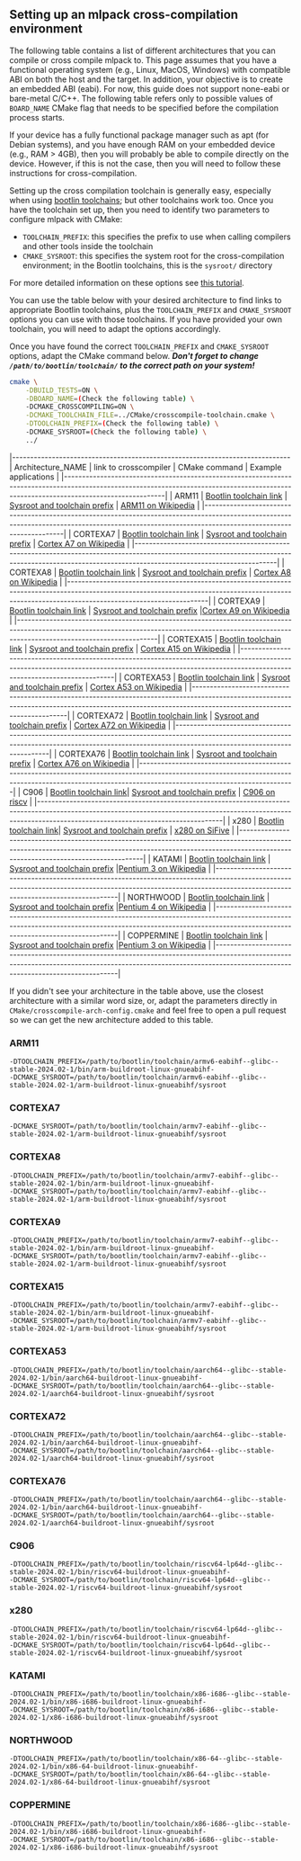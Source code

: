 ## Setting up an mlpack cross-compilation environment

The following table contains a list of different architectures that you can
compile or cross compile mlpack to.  This page assumes that you have a
functional operating system (e.g., Linux, MacOS, Windows) with compatible
ABI on both the host and the target. In addition, your objective is to create
an embedded ABI (eabi). For now, this guide does not support none-eabi or
bare-metal C/C++. The following table refers only to possible values of 
`BOARD_NAME` CMake flag that needs to be specified before the compilation
process starts.

If your device has a fully functional package manager such as apt (for Debian
systems), and you have enough RAM on your embedded device (e.g., RAM > 4GB),
then you will probably be able to compile directly on the device. However, if
this is not the case, then you will need to follow these instructions for
cross-compilation.

Setting up the cross compilation toolchain is generally easy, especially when
using [bootlin toolchains](https://toolchains.bootlin.com/); but other
toolchains work too.  Once you have the toolchain set up, then you need to
identify two parameters to configure mlpack with CMake:

  * `TOOLCHAIN_PREFIX`: this specifies the prefix to use when calling compilers and other tools inside the toolchain
  * `CMAKE_SYSROOT`: this specifies the system root for the cross-compilation environment; in the Bootlin toolchains, this is the `sysroot/` directory
  
For more detailed information on these options see [this tutorial](crosscompile_armv7.md).

You can use the table below with your desired architecture to find links to
appropriate Bootlin toolchains, plus the `TOOLCHAIN_PREFIX` and `CMAKE_SYSROOT`
options you can use with those toolchains.  If you have provided your own
toolchain, you will need to adapt the options accordingly.

Once you have found the correct `TOOLCHAIN_PREFIX` and `CMAKE_SYSROOT` options,
adapt the CMake command below.  ***Don't forget to change
`/path/to/bootlin/toolchain/` to the correct path on your system!***

```sh
cmake \
    -DBUILD_TESTS=ON \
    -DBOARD_NAME=(Check the following table) \
    -DCMAKE_CROSSCOMPILING=ON \
    -DCMAKE_TOOLCHAIN_FILE=../CMake/crosscompile-toolchain.cmake \
    -DTOOLCHAIN_PREFIX=(Check the following table) \
    -DCMAKE_SYSROOT=(Check the following table) \
    ../
```

|-----------------------------------------------------------------------------
| Architecture\_NAME | link to crosscompiler | CMake command | Example applications |
|----------------------------------------------------------------------------------------------------------------------------------------------------------------------------------------|
| ARM11    | [Bootlin toolchain link](https://toolchains.bootlin.com/releases_armv6-eabihf.html) | [Sysroot and toolchain prefix](#ARM11) | [ARM11 on Wikipedia](https://en.wikipedia.org/wiki/ARM11) |
|---------------------------------------------------------------------------------------------------------------------------------------------------------------------------------------------------|
| CORTEXA7 | [Bootlin toolchain link](https://toolchains.bootlin.com/releases_armv7-eabihf.html) | [Sysroot and toolchain prefix](#CORTEXA7) | [Cortex A7 on Wikipedia](https://en.wikipedia.org/wiki/ARM_Cortex-A7) |
|---------------------------------------------------------------------------------------------------------------------------------------------------------------------------------------------------|
| CORTEXA8 | [Bootlin toolchain link](https://toolchains.bootlin.com/releases_armv7-eabihf.html) | [Sysroot and toolchain prefix](#CORTEXA8) | [Cortex A8 on Wikipedia](https://en.wikipedia.org/wiki/ARM_Cortex-A8) |
|---------------------------------------------------------------------------------------------------------------------------------------------------------------------------------------------------|
| CORTEXA9  | [Bootlin toolchain link](https://toolchains.bootlin.com/releases_armv7-eabihf.html) | [Sysroot and toolchain prefix](#CORTEXA9) |[Cortex A9 on Wikipedia](https://en.wikipedia.org/wiki/ARM_Cortex-A9) |
|---------------------------------------------------------------------------------------------------------------------------------------------------------------------------------------------------|
| CORTEXA15 | [Bootlin toolchain link](https://toolchains.bootlin.com/releases_armv7-eabihf.html) | [Sysroot and toolchain prefix](#CORTEXA15) | [Cortex A15 on Wikipedia](https://en.wikipedia.org/wiki/ARM_Cortex-A15)  |
|-------------------------------------------------------------------------------------------------------------------------------------------------------------------------------------------------------|
| CORTEXA53 | [Bootlin toolchain link](https://toolchains.bootlin.com/releases_aarch64.html)      | [Sysroot and toolchain prefix](#CORTEXA53) | [Cortex A53 on Wikipedia](https://en.wikipedia.org/wiki/ARM_Cortex-A53)  |
|-------------------------------------------------------------------------------------------------------------------------------------------------------------------------------------------------------|
| CORTEXA72 | [Bootlin toolchain link](https://toolchains.bootlin.com/releases_aarch64.html)      | [Sysroot and toolchain prefix](#CORTEXA72) | [Cortex A72 on Wikipedia](https://en.wikipedia.org/wiki/ARM_Cortex-A72)  |
|-------------------------------------------------------------------------------------------------------------------------------------------------------------------------------------------------------|
| CORTEXA76 | [Bootlin toolchain link](https://toolchains.bootlin.com/releases_aarch64.html)      | [Sysroot and toolchain prefix](#CORTEXA76) | [Cortex A76 on Wikipedia](https://en.wikipedia.org/wiki/ARM_Cortex-A76)  |
|-------------------------------------------------------------------------------------------------------------------------------------------------------------------------------------------------------|
| C906      | [Bootlin toolchain link](https://toolchains.bootlin.com/releases_riscv64-lp64d.html)| [Sysroot and toolchain prefix](#C906) | [C906 on riscv](https://riscv.org/news/2020/11/xuantie-c906-based-allwinner-risc-v-processor-to-power-12-linux-sbcs/attachment/allwinner-xuantie-c906-risc-v-processor/) |
|---------------------------------------------------------------------------------------------------------------------------------------------------------------------------------------------------------------|
| x280      | [Bootlin toolchain link](https://toolchains.bootlin.com/releases_riscv64-lp64d.html)| [Sysroot and toolchain prefix](#x280) | [x280 on SiFive](https://www.sifive.cn/api/document-file?uid=x280-datasheet) |
|---------------------------------------------------------------------------------------------------------------------------------------------------------------------------------------------------------------|
| KATAMI    | [Bootlin toolchain link](https://toolchains.bootlin.com/releases_x86-i686.html)     | [Sysroot and toolchain prefix](#KATAMI) |[Pentium 3 on Wikipedia](https://en.wikipedia.org/wiki/Pentium_III)          |
|---------------------------------------------------------------------------------------------------------------------------------------------------------------------------------------------------------------|
| NORTHWOOD | [Bootlin toolchain link](https://toolchains.bootlin.com/releases_x86-64.html)       | [Sysroot and toolchain prefix](#NORTHWOOD)   |[Pentium 4 on Wikipedia](https://en.wikipedia.org/wiki/Pentium_4)       |
|---------------------------------------------------------------------------------------------------------------------------------------------------------------------------------------------------------------|
| COPPERMINE | [Bootlin toolchain link](https://toolchains.bootlin.com/releases_x86-i686.html)   | [Sysroot and toolchain prefix](#COPPERMINE) |[Pentium 3 on Wikipedia](https://en.wikipedia.org/wiki/Pentium_III)       |
|---------------------------------------------------------------------------------------------------------------------------------------------------------------------------------------------------------------|

If you didn't see your architecture in the table above, use the closest
architecture with a similar word size, or, adapt the parameters directly in
`CMake/crosscompile-arch-config.cmake` and feel free to open a pull request so we can get
the new architecture added to this table.

### ARM11

```
-DTOOLCHAIN_PREFIX=/path/to/bootlin/toolchain/armv6-eabihf--glibc--stable-2024.02-1/bin/arm-buildroot-linux-gnueabihf-
-DCMAKE_SYSROOT=/path/to/bootlin/toolchain/armv6-eabihf--glibc--stable-2024.02-1/arm-buildroot-linux-gnueabihf/sysroot
```

### CORTEXA7 

```-DTOOLCHAIN_PREFIX=/path/to/bootlin/toolchain/armv7-eabihf--glibc--stable-2024.02-1/bin/arm-buildroot-linux-gnueabihf-
-DCMAKE_SYSROOT=/path/to/bootlin/toolchain/armv7-eabihf--glibc--stable-2024.02-1/arm-buildroot-linux-gnueabihf/sysroot
```

### CORTEXA8 

```
-DTOOLCHAIN_PREFIX=/path/to/bootlin/toolchain/armv7-eabihf--glibc--stable-2024.02-1/bin/arm-buildroot-linux-gnueabihf-
-DCMAKE_SYSROOT=/path/to/bootlin/toolchain/armv7-eabihf--glibc--stable-2024.02-1/arm-buildroot-linux-gnueabihf/sysroot
```

### CORTEXA9  

```
-DTOOLCHAIN_PREFIX=/path/to/bootlin/toolchain/armv7-eabihf--glibc--stable-2024.02-1/bin/arm-buildroot-linux-gnueabihf-
-DCMAKE_SYSROOT=/path/to/bootlin/toolchain/armv7-eabihf--glibc--stable-2024.02-1/arm-buildroot-linux-gnueabihf/sysroot
```

### CORTEXA15 

```
-DTOOLCHAIN_PREFIX=/path/to/bootlin/toolchain/armv7-eabihf--glibc--stable-2024.02-1/bin/arm-buildroot-linux-gnueabihf-
-DCMAKE_SYSROOT=/path/to/bootlin/toolchain/armv7-eabihf--glibc--stable-2024.02-1/arm-buildroot-linux-gnueabihf/sysroot
```

### CORTEXA53 

```
-DTOOLCHAIN_PREFIX=/path/to/bootlin/toolchain/aarch64--glibc--stable-2024.02-1/bin/aarch64-buildroot-linux-gnueabihf-
-DCMAKE_SYSROOT=/path/to/bootlin/toolchain/aarch64--glibc--stable-2024.02-1/aarch64-buildroot-linux-gnueabihf/sysroot
```

### CORTEXA72

```
-DTOOLCHAIN_PREFIX=/path/to/bootlin/toolchain/aarch64--glibc--stable-2024.02-1/bin/aarch64-buildroot-linux-gnueabihf-
-DCMAKE_SYSROOT=/path/to/bootlin/toolchain/aarch64--glibc--stable-2024.02-1/aarch64-buildroot-linux-gnueabihf/sysroot
```

### CORTEXA76

```
-DTOOLCHAIN_PREFIX=/path/to/bootlin/toolchain/aarch64--glibc--stable-2024.02-1/bin/aarch64-buildroot-linux-gnueabihf-
-DCMAKE_SYSROOT=/path/to/bootlin/toolchain/aarch64--glibc--stable-2024.02-1/aarch64-buildroot-linux-gnueabihf/sysroot
```

### C906

```
-DTOOLCHAIN_PREFIX=/path/to/bootlin/toolchain/riscv64-lp64d--glibc--stable-2024.02-1/bin/riscv64-buildroot-linux-gnueabihf-
-DCMAKE_SYSROOT=/path/to/bootlin/toolchain/riscv64-lp64d--glibc--stable-2024.02-1/riscv64-buildroot-linux-gnueabihf/sysroot
```

### x280 

```
-DTOOLCHAIN_PREFIX=/path/to/bootlin/toolchain/riscv64-lp64d--glibc--stable-2024.02-1/bin/riscv64-buildroot-linux-gnueabihf-
-DCMAKE_SYSROOT=/path/to/bootlin/toolchain/riscv64-lp64d--glibc--stable-2024.02-1/riscv64-buildroot-linux-gnueabihf/sysroot
```

### KATAMI    

```
-DTOOLCHAIN_PREFIX=/path/to/bootlin/toolchain/x86-i686--glibc--stable-2024.02-1/bin/x86-i686-buildroot-linux-gnueabihf-
-DCMAKE_SYSROOT=/path/to/bootlin/toolchain/x86-i686--glibc--stable-2024.02-1/x86-i686-buildroot-linux-gnueabihf/sysroot
```

### NORTHWOOD

```
-DTOOLCHAIN_PREFIX=/path/to/bootlin/toolchain/x86-64--glibc--stable-2024.02-1/bin/x86-64-buildroot-linux-gnueabihf-
-DCMAKE_SYSROOT=/path/to/bootlin/toolchain/x86-64--glibc--stable-2024.02-1/x86-64-buildroot-linux-gnueabihf/sysroot
```

### COPPERMINE

```
-DTOOLCHAIN_PREFIX=/path/to/bootlin/toolchain/x86-i686--glibc--stable-2024.02-1/bin/x86-i686-buildroot-linux-gnueabihf-
-DCMAKE_SYSROOT=/path/to/bootlin/toolchain/x86-i686--glibc--stable-2024.02-1/x86-i686-buildroot-linux-gnueabihf/sysroot
```
